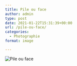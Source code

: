 ```yaml
---
title: Pile ou face
author: admin
type: post
date: 2021-01-22T15:31:39+00:00
url: /pile-ou-face/
categories:
  - Photographie
format: image

---
```

![Pile ou face](./dsc3303.jpg)